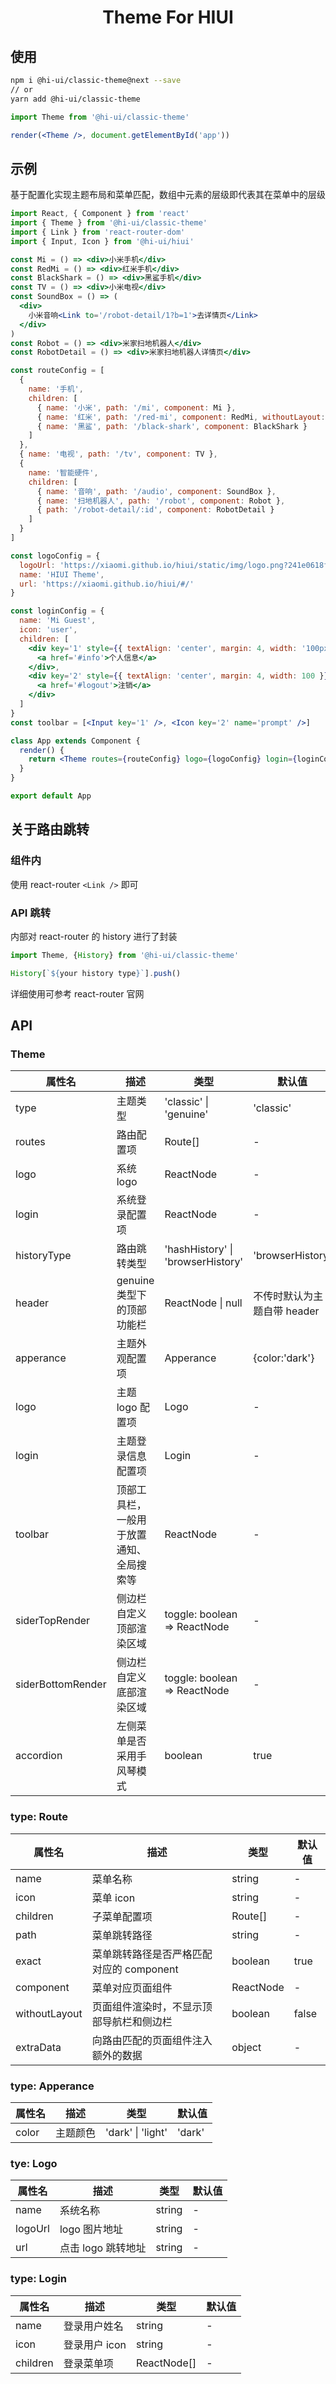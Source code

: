 <h1 align="center">Theme For HIUI</h1>

## 使用

```bash
npm i @hi-ui/classic-theme@next --save
// or
yarn add @hi-ui/classic-theme
```

```jsx
import Theme from '@hi-ui/classic-theme'

render(<Theme />, document.getElementById('app'))
```

## 示例

基于配置化实现主题布局和菜单匹配，数组中元素的层级即代表其在菜单中的层级

```jsx
import React, { Component } from 'react'
import { Theme } from '@hi-ui/classic-theme'
import { Link } from 'react-router-dom'
import { Input, Icon } from '@hi-ui/hiui'

const Mi = () => <div>小米手机</div>
const RedMi = () => <div>红米手机</div>
const BlackShark = () => <div>黑鲨手机</div>
const TV = () => <div>小米电视</div>
const SoundBox = () => (
  <div>
    小米音响<Link to='/robot-detail/1?b=1'>去详情页</Link>
  </div>
)
const Robot = () => <div>米家扫地机器人</div>
const RobotDetail = () => <div>米家扫地机器人详情页</div>

const routeConfig = [
  {
    name: '手机',
    children: [
      { name: '小米', path: '/mi', component: Mi },
      { name: '红米', path: '/red-mi', component: RedMi, withoutLayout: true },
      { name: '黑鲨', path: '/black-shark', component: BlackShark }
    ]
  },
  { name: '电视', path: '/tv', component: TV },
  {
    name: '智能硬件',
    children: [
      { name: '音响', path: '/audio', component: SoundBox },
      { name: '扫地机器人', path: '/robot', component: Robot },
      { path: '/robot-detail/:id', component: RobotDetail }
    ]
  }
]

const logoConfig = {
  logoUrl: 'https://xiaomi.github.io/hiui/static/img/logo.png?241e0618fe55d933c280e38954edea05',
  name: 'HIUI Theme',
  url: 'https://xiaomi.github.io/hiui/#/'
}

const loginConfig = {
  name: 'Mi Guest',
  icon: 'user',
  children: [
    <div key='1' style={{ textAlign: 'center', margin: 4, width: '100px' }}>
      <a href='#info'>个人信息</a>
    </div>,
    <div key='2' style={{ textAlign: 'center', margin: 4, width: 100 }}>
      <a href='#logout'>注销</a>
    </div>
  ]
}
const toolbar = [<Input key='1' />, <Icon key='2' name='prompt' />]

class App extends Component {
  render() {
    return <Theme routes={routeConfig} logo={logoConfig} login={loginConfig} toolbar={toolbar} />
  }
}

export default App
```

## 关于路由跳转

### 组件内

使用 react-router `<Link />` 即可

### API 跳转

内部对 react-router 的 history 进行了封装

```jsx
import Theme, {History} from '@hi-ui/classic-theme'

History[`${your history type}`].push()
```

详细使用可参考 react-router 官网

## API

### Theme

| 属性名            | 描述                                     | 类型                              | 默认值                      |
| ----------------- | ---------------------------------------- | --------------------------------- | --------------------------- |
| type              | 主题类型                                 | 'classic' \| 'genuine'            | 'classic'                   |
| routes            | 路由配置项                               | Route[]                           | -                           |
| logo              | 系统 logo                                | ReactNode                         | -                           |
| login             | 系统登录配置项                           | ReactNode                         | -                           |
| historyType       | 路由跳转类型                             | 'hashHistory' \| 'browserHistory' | 'browserHistory'            |
| header            | genuine 类型下的顶部功能栏               | ReactNode \| null                 | 不传时默认为主题自带 header |
| apperance         | 主题外观配置项                           | Apperance                         | {color:'dark'}              |
| logo              | 主题 logo 配置项                         | Logo                              | -                           |
| login             | 主题登录信息配置项                       | Login                             | -                           |
| toolbar           | 顶部工具栏，一般用于放置通知、全局搜索等 | ReactNode                         | -                           |
| siderTopRender    | 侧边栏自定义顶部渲染区域                 | toggle: boolean => ReactNode      | -                           |
| siderBottomRender | 侧边栏自定义底部渲染区域                 | toggle: boolean => ReactNode      | -                           |
| accordion         | 左侧菜单是否采用手风琴模式               | boolean                           | true                        |

### type: Route

| 属性名        | 描述                                     | 类型      | 默认值 |
| ------------- | ---------------------------------------- | --------- | ------ |
| name          | 菜单名称                                 | string    | -      |
| icon          | 菜单 icon                                | string    | -      |
| children      | 子菜单配置项                             | Route[]   | -      |
| path          | 菜单跳转路径                             | string    | -      |
| exact         | 菜单跳转路径是否严格匹配对应的 component | boolean   | true   |
| component     | 菜单对应页面组件                         | ReactNode | -      |
| withoutLayout | 页面组件渲染时，不显示顶部导航栏和侧边栏 | boolean   | false  |
| extraData     | 向路由匹配的页面组件注入额外的数据       | object    | -      |

### type: Apperance

| 属性名 | 描述     | 类型              | 默认值 |
| ------ | -------- | ----------------- | ------ |
| color  | 主题颜色 | 'dark' \| 'light' | 'dark' |

### tye: Logo

| 属性名  | 描述               | 类型   | 默认值 |
| ------- | ------------------ | ------ | ------ |
| name    | 系统名称           | string | -      |
| logoUrl | logo 图片地址      | string | -      |
| url     | 点击 logo 跳转地址 | string | -      |

### type: Login

| 属性名   | 描述          | 类型        | 默认值 |
| -------- | ------------- | ----------- | ------ |
| name     | 登录用户姓名  | string      | -      |
| icon     | 登录用户 icon | string      | -      |
| children | 登录菜单项    | ReactNode[] | -      |
